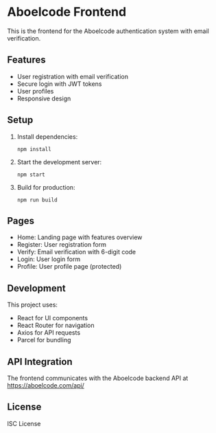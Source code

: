 # Aboelcode Frontend

This is the frontend for the Aboelcode authentication system with email verification.

## Features

- User registration with email verification
- Secure login with JWT tokens
- User profiles
- Responsive design

## Setup

1. Install dependencies:
   ```
   npm install
   ```

2. Start the development server:
   ```
   npm start
   ```

3. Build for production:
   ```
   npm run build
   ```

## Pages

- Home: Landing page with features overview
- Register: User registration form
- Verify: Email verification with 6-digit code
- Login: User login form
- Profile: User profile page (protected)

## Development

This project uses:
- React for UI components
- React Router for navigation
- Axios for API requests
- Parcel for bundling

## API Integration

The frontend communicates with the Aboelcode backend API at https://aboelcode.com/api/

## License

ISC License

